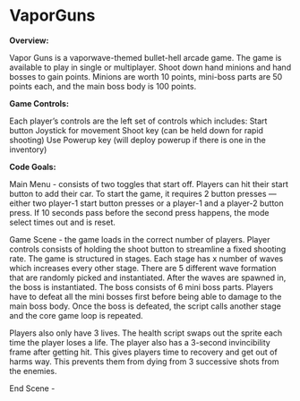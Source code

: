 # VaporGuns
**Overview:**

Vapor Guns is a vaporwave-themed bullet-hell arcade game. The game is available to play in single or multiplayer. Shoot down hand minions and hand bosses to gain points. Minions are worth 10 points, mini-boss parts are 50 points each, and the main boss body is 100 points. 

**Game Controls:**

Each player’s controls are the left set of controls which includes:
Start button
Joystick for movement
Shoot key (can be held down for rapid shooting)
Use Powerup key (will deploy powerup if there is one in the inventory)

**Code Goals:**

Main Menu - consists of two toggles that start off. Players can hit their start button to add their car. To start the game, it requires 2 button presses — either two player-1 start button presses or a player-1 and a player-2 button press. If 10 seconds pass before the second press happens, the mode select times out and is reset. 

Game Scene - the game loads in the correct number of players. Player controls consists of holding the shoot button to streamline a fixed shooting rate. The game is structured in stages. Each stage has x number of waves which increases every other stage. There are 5 different wave formation that are randomly picked and instantiated. After the waves are spawned in, the boss is instantiated. The boss consists of 6 mini boss parts. Players have to defeat all the mini bosses first before being able to damage to the main boss body. Once the boss is defeated, the script calls another stage and the core game loop is repeated.  

Players also only have 3 lives. The health script swaps out the sprite each time the player loses a life. The player also has a 3-second invincibility frame after getting hit. This gives players time to recovery and get out of harms way. This prevents them from dying from 3 successive shots from the enemies. 

End Scene - 

